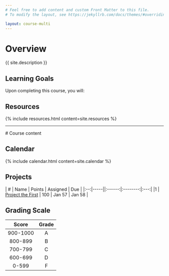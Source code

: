 ```yaml
---
# Feel free to add content and custom Front Matter to this file.
# To modify the layout, see https://jekyllrb.com/docs/themes/#overriding-theme-defaults

layout: course-multi
---
```


# <a name="description">Overview</a>

{{ site.description }}

## <a name="goals">Learning Goals</a>

Upon completing this course, you will:



## <a name="resources">Resources</a>

{% include resources.html content=site.resources %}

<hr>
# Course content

## <a name="calendar">Calendar</a>

{% include calendar.html content=site.calendar %}

## <a name="projects">Projects</a>

| #  | Name | Points | Assigned | Due |
|:--:|-----||:------:|:--------:|:---:|
|1 | [Project the First]({{site.baseurl}}/projects/discovery.html) | 100 | Jan 57 | Jan 58 |

## <a name="scale">Grading Scale</a>

| Score  | Grade  |
|:------:|:------:|
| 900-1000  | A   |
| 800-899   | B   |
| 700-799   | C   |
| 600-699   | D   |
| 0-599     | F   |
